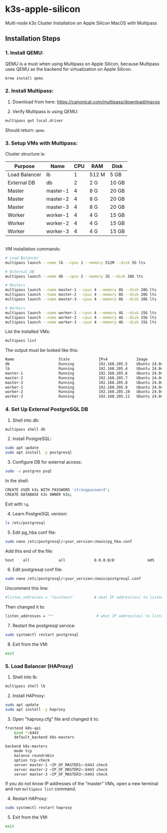 # k3s-apple-silicon
Multi-node k3s Cluster Installation on Apple Silicon MacOS with Multipass

## Installation Steps
### 1. Install QEMU:
QEMU is a must when using Multipass on Apple Silicon, because Multipass uses QEMU as the 
backend for virtualization on Apple Silicon.

```bash
brew install qemu
```

### 2. Install Multipass:
1. Download from here: https://canonical.com/multipass/download/macos

2. Verify Multipass is using QEMU:

```bash
multipass get local.driver
```
Should return:
`qemu`

### 3. Setup VMs with Multipass:
Cluster structure is:

| Purpose | Name | CPU | RAM | Disk |
| ----------- | ----------- | ----------- | ----------- | ----------- |
| Load Balancer | lb | 1 | 512 M | 5 GB
| External DB | db | 2 | 2 G | 10 GB
| Master | master-1 | 4 | 8 G | 20 GB
| Master | master-2 | 4 | 8 G | 20 GB
| Master | master-3 | 4 | 8 G | 20 GB
| Worker | worker-1 | 4 | 4 G | 15 GB
| Worker | worker-2 | 4 | 4 G | 15 GB
| Worker | worker-3 | 4 | 4 G | 15 GB

<br> VM installation commands:
```bash
# Load Balancer
multipass launch --name lb --cpus 1 --memory 512M --disk 5G lts

# External DB
multipass launch --name db --cpus 2 --memory 2G --disk 10G lts

# Masters
multipass launch --name master-1 --cpus 4 --memory 8G --disk 20G lts
multipass launch --name master-2 --cpus 4 --memory 8G --disk 20G lts
multipass launch --name master-3 --cpus 4 --memory 8G --disk 20G lts

# Workers
multipass launch --name worker-1 --cpus 4 --memory 4G --disk 15G lts
multipass launch --name worker-2 --cpus 4 --memory 4G --disk 15G lts
multipass launch --name worker-3 --cpus 4 --memory 4G --disk 15G lts
```

List the installed VMs:

```bash
multipass list
```

The output must be looked like this:
```bash
Name                    State             IPv4             Image
db                      Running           192.168.205.5    Ubuntu 24.04 LTS
lb                      Running           192.168.205.4    Ubuntu 24.04 LTS
master-1                Running           192.168.205.6    Ubuntu 24.04 LTS
master-2                Running           192.168.205.7    Ubuntu 24.04 LTS
master-3                Running           192.168.205.8    Ubuntu 24.04 LTS
worker-1                Running           192.168.205.9    Ubuntu 24.04 LTS
worker-2                Running           192.168.205.10   Ubuntu 24.04 LTS
worker-3                Running           192.168.205.11   Ubuntu 24.04 LTS
```

### 4. Set Up External PostgreSQL DB
1. Shell into db:
```bash
multipass shell db
```

2. Install PostgreSQL:
```bash
sudo apt update
sudo apt install -y postgresql
```

3. Configure DB for external access:
```bash
sudo -u postgres psql
```

In the shell:
```bash
CREATE USER k3s WITH PASSWORD 'strongpassword';
CREATE DATABASE k3s OWNER k3s;
```

Exit with `\q`.

4. Learn PostgreSQL version:
```bash
ls /etc/postgresql
```

5. Edit pg_hba conf file:
```bash
sudo nano /etc/postgresql/<your_version>/main/pg_hba.conf
```

Add this end of the file:
```bash
host    all             all             0.0.0.0/0               md5
```

6. Edit postgresql conf file:
```bash
sudo nano /etc/postgresql/<your_version>/main/postgresql.conf
```

Uncomment this line:
```bash
#listen_addresses = 'localhost'         # what IP address(es) to listen on;
```

Then changed it to:
```bash
listen_addresses = '*'                   # what IP address(es) to listen on;
```

7. Restart the postgresql service:
```bash
sudo systemctl restart postgresql
```

8. Exit from the VM:
```bash
exit
```

### 5. Load Balancer (HAProxy)
1. Shell into lb:
```bash
multipass shell lb
```

2. Install HAProxy:
```bash
sudo apt update
sudo apt install -y haproxy
```

3. Open "haproxy.cfg" file and changed it to:
```bash
frontend k8s-api
    bind *:6443
    default_backend k8s-masters

backend k8s-masters
    mode tcp
    balance roundrobin
    option tcp-check
    server master-1 <IP_OF_MASTER1>:6443 check
    server master-2 <IP_OF_MASTER2>:6443 check
    server master-3 <IP_OF_MASTER3>:6443 check
```

If you do not know IP addresses of the "master" VMs, open a new terminal and run `multipass list` command.

4. Restart HAProxy:
```bash
sudo systemctl restart haproxy
```

5. Exit from the VM:
```bash
exit
```

